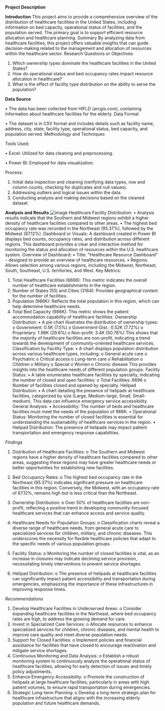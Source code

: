 **Project Description**

**Introduction**
This project aims to provide a comprehensive overview of the distribution of healthcare facilities in the United States, including information on bed capacity, operational status of facilities, and the population served. The primary goal is to support efficient resource allocation and healthcare planning.
Summary
By analyzing data from healthcare facilities, this project offers valuable insights that can guide decision-making related to the management and allocation of resources within the healthcare sector.
Research Questions or Objectives
1.	Which ownership types dominate the healthcare facilities in the United States?
2.	How do operational status and bed occupancy rates impact resource allocation in healthcare?
3.	What is the effect of facility type distribution on the ability to serve the population?


**Data Source**

  •	The data has been collected from HIFLD (arcgis.com), containing information about healthcare facilities for the elderly.
Data Format

  •	The dataset is in CSV format and includes details such as facility name, address, city, state, facility type, operational status, bed capacity, and population served.
Methodology and Techniques

Tools Used:

  •	Excel: Utilized for data cleaning and preprocessing.
  
  •	Power BI: Employed for data visualization.
  
Process:
1.	Initial data inspection and cleaning (verifying data types, row and column counts, checking for duplicates and null values).
2.	Addressing outliers and logical issues within the data.
3.	Conducting analysis and making decisions based on the cleaned dataset.

**Analysis and Results**
![image](https://github.com/user-attachments/assets/8732571b-8278-4b46-966d-cf67f24bcd2b)
Healthcare Facility Distribution:
•	Analysis results indicate that the Southern and Midwest regions exhibit a higher density of healthcare facilities compared to other areas.
•	The highest bed occupancy rate was recorded in the Northeast (95.37%), followed by the Midwest (87.12%).
Dashboard or Visuals: A dashboard created in Power BI displays bed counts, occupancy rates, and distribution across different regions. This dashboard provides a clear and interactive method for monitoring the status and allocation of resources within the U.S. healthcare system.
Overview of Dashboard:
•	Title: "Healthcare Resource Dashboard" – designed to provide an overview of healthcare resources.
•	Regions: Allows selection among various regions, including the Midwest, Northeast, South, Southeast, U.S. territories, and West.
Key Metrics:
1.	Total Healthcare Facilities (6696): This metric indicates the overall number of healthcare establishments in the region.
2.	Number of States (55) and Cities (3164): Provides geographical context for the number of facilities.
3.	Population (986K): Reflects the total population in this region, which can help determine healthcare needs.
4.	Total Bed Capacity (986K): This metric shows the patient accommodation capability of healthcare facilities.
Ownership Distribution:
  •	A pie chart illustrates the distribution of ownership types:
o	Government: 0.5K (7.5%)
o	Government-Dist.: 0.52K (7.72%)
o	Proprietary: 1.98K (29.6%)
o	Non-profit: 3.4K (50.78%)
This shows that the majority of healthcare facilities are non-profit, indicating a trend towards the development of community-oriented healthcare services.
Classification by Facility Type:
  •	A chart displays population distribution across various healthcare types, including:
o	General acute care
o	Psychiatric
o	Critical access
o	Long-term care
o	Rehabilitation
o	Children
o	Military
o	Special
o	Women
o	Chronic disease
This provides insights into the healthcare needs of different population groups.
Facility Status:
  •	A table enumerates healthcare facilities by specialty, indicating the number of closed and open facilities:
o	Total Facilities: 6696
o	Number of facilities closed and opened by specialty.
Helipad Distribution:
  •	A chart detailing the presence of helipads at healthcare facilities, categorized by size (Large, Medium-large, Small, Small-medium). This data can influence emergency service accessibility.
General Analysis:
  •	Accessibility: The number of beds and healthcare facilities must meet the needs of the population of 986K.
  •	Operational Status: Monitoring the number of closed facilities is essential for understanding the sustainability of healthcare services in the region.
  •	Helipad Distribution: The presence of helipads may impact patient transportation and emergency response capabilities.

_Findings_

  1.	Distribution of Healthcare Facilities: 
o	The Southern and Midwest regions have a higher density of healthcare facilities compared to other areas, suggesting these regions may have greater healthcare needs or better opportunities for establishing new facilities.

  2.	Bed Occupancy Rates:
o	The highest bed occupancy rate in the Northeast (95.37%) indicates significant pressure on healthcare facilities in this region. Conversely, the Midwest, with an occupancy rate of 87.12%, remains high but is less critical than the Northeast.

  3.	Ownership Distribution:
o	Over 50% of healthcare facilities are non-profit, reflecting a positive trend in developing community-focused healthcare services that can enhance access and service quality.

  4.	Healthcare Needs for Population Groups:
o	Classification charts reveal a diverse range of healthcare needs, from general acute care to specialized services for children, military, and chronic diseases. This underscores the necessity for flexible healthcare policies that adapt to the specific needs of various population groups.

  5.	Facility Status:
o	Monitoring the number of closed facilities is vital, as an increase in closures may indicate declining service provision, necessitating timely interventions to prevent service shortages.

  6.	Helipad Distribution:
o	The presence of helipads at healthcare facilities can significantly impact patient accessibility and transportation during emergencies, emphasizing the importance of these infrastructures in improving response times.

_Recommendations_

  1.	Develop Healthcare Facilities in Underserved Areas:
o	Consider expanding healthcare facilities in the Northeast, where bed occupancy rates are high, to address the growing demand for care.
  2.	Invest in Specialized Care Services:
o	Allocate resources to enhance specialized services for children, chronic diseases, and mental health to improve care quality and meet diverse population needs.
  3.	Support for Closed Facilities:
o	Implement policies and financial assistance for facilities that have closed to encourage reactivation and mitigate service shortages.
  4.	Continuous Monitoring and Data Analysis:
o	Establish a robust monitoring system to continuously analyze the operational status of healthcare facilities, allowing for early detection of issues and timely policy adjustments.
  5.	Enhance Emergency Accessibility:
o	Promote the construction of helipads at large healthcare facilities, particularly in areas with high patient volumes, to ensure rapid transportation during emergencies.
  6.	Strategic Long-term Planning:
o	Develop a long-term strategic plan for healthcare infrastructure that aligns with the increasing elderly population and future healthcare demands.

